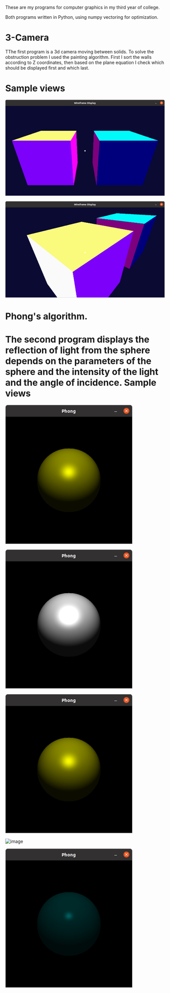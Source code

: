 These are my programs for computer graphics in my third year of college.

Both programs written in Python, using numpy vectoring for optimization.


3-Camera
==================

TThe first program is a 3d camera moving between solids. To solve the obstruction problem I used the painting algorithm. First I sort the walls according to Z coordinates, then based on the plane equation I check which should be displayed first and which last.


Sample views 
===================

![image](image/3-camera_0.png)

![image](image/3-camera_1.png)


Phong's algorithm.
==================

The second program displays the reflection of light from the sphere depends on the parameters of the sphere and the intensity of the light and the angle of incidence.
Sample views 
===================

![image](image/dobrze_odbija.png)


![image](image/bardzo_dobrze_odbija.png)

![image](image/dobrze_odbija.png)

![image](image/słabo_odbija.png)

![image](image/bardzo_slabo_odbija.png)


